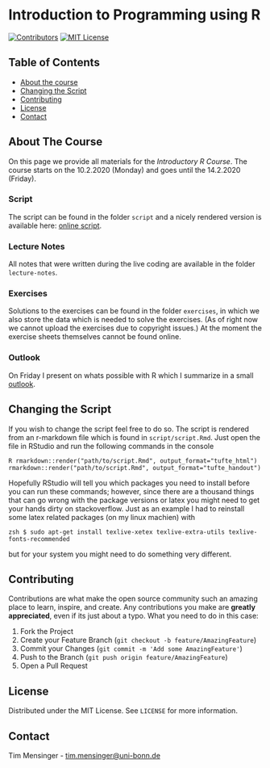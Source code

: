 # Introduction to Programming using R

[![Contributors][contributors-shield]][contributors-url]
[![MIT License][license-shield]][license-url]

## Table of Contents

* [About the course](#about-the-project)
* [Changing the Script](#changing-the-script)
* [Contributing](#contributing)
* [License](#license)
* [Contact](#contact)

## About The Course

On this page we provide all materials for the *Introductory R Course*.
The course starts on the 10.2.2020 (Monday) and goes until the 14.2.2020 (Friday).

### Script

The script can be found in the folder `script` and a nicely rendered version is available here: [online script](https://htmlpreview.github.io/?https://github.com/timmens/r-course/blob/master/script/script.html).

### Lecture Notes

All notes that were written during the live coding are available in the folder `lecture-notes`.

### Exercises

Solutions to the exercises can be found in the folder `exercises`, in which we also store the data which is needed to solve the exercises. (As of right now we cannot upload the exercises due to copyright issues.)
At the moment the exercise sheets themselves cannot be found online.

<!-- 
### Pizza

In the folder `pizza` we include the collected data on preferences over pizza types and the corresponding r script to aggregate the preferences using [Borda count](https://en.wikipedia.org/wiki/Borda_count). (Which we do because on Friday we order pizza for everyone.)
-->

### Outlook

On Friday I present on whats possible with R which I summarize in a small [outlook](https://htmlpreview.github.io/?https://github.com/timmens/r-course/blob/master/outlook/outlook.html).


## Changing the Script

If you wish to change the script feel free to do so. The script is rendered from an
r-markdown file which is found in ``script/script.Rmd``. Just open the file in RStudio
and run the following commands in the console

``R
rmarkdown::render("path/to/script.Rmd", output_format="tufte_html")
rmarkdown::render("path/to/script.Rmd", output_format="tufte_handout")
``

Hopefully RStudio will tell you which packages you need to install before you can run
these commands; however, since there are a thousand things that can go wrong with the
package versions or latex you might need to get your hands dirty on stackoverflow. Just
as an example I had to reinstall some latex related packages (on my linux machien) with

``zsh
$ sudo apt-get install texlive-xetex texlive-extra-utils texlive-fonts-recommended
``

but for your system you might need to do something very different.


## Contributing

Contributions are what make the open source community such an amazing place to learn, inspire, and create.
Any contributions you make are **greatly appreciated**, even if its just about a typo.
What you need to do in this case:

1. Fork the Project
2. Create your Feature Branch (`git checkout -b feature/AmazingFeature`)
3. Commit your Changes (`git commit -m 'Add some AmazingFeature'`)
4. Push to the Branch (`git push origin feature/AmazingFeature`)
5. Open a Pull Request

## License

Distributed under the MIT License. See `LICENSE` for more information.

## Contact

Tim Mensinger - tim.mensinger@uni-bonn.de


<!-- MARKDOWN LINKS & IMAGES -->
<!-- https://www.markdownguide.org/basic-syntax/#reference-style-links -->

[contributors-shield]: https://img.shields.io/github/contributors/timmens/r-course
[contributors-url]: https://github.com/timmens/r-course/graphs/contributors
[license-shield]: https://img.shields.io/badge/License-MIT-yellow.svg
[license-url]: https://github.com/timmens/r-course/blob/master/LICENSE
